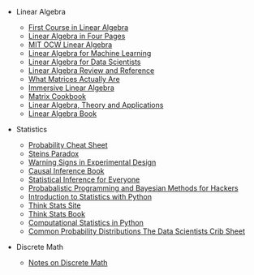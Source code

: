 * Linear Algebra
  * [First Course in Linear Algebra](http://linear.ups.edu/html/fcla.html)
  * [Linear Algebra in Four Pages](http://cnd.mcgill.ca/~ivan/miniref/linear_algebra_in_4_pages.pdf)
  * [MIT OCW Linear Algebra](http://ocw.mit.edu/courses/mathematics/18-06-linear-algebra-spring-2010/video-lectures/)
  * [Linear Algebra for Machine Learning](http://machinelearningmastery.com/linear-algebra-machine-learning/)
  * [Linear Algebra for Data Scientists](http://alexhwoods.com/2015/07/11/linear-algebra-for-data-scientists/)
  * [Linear Algebra Review and Reference](http://cs229.stanford.edu/section/cs229-linalg.pdf)
  * [What Matrices Actually Are](https://nolaymanleftbehind.wordpress.com/2011/07/10/linear-algebra-what-matrices-actually-are/)
  * [Immersive Linear Algebra](http://immersivemath.com/ila/index.html)
  * [Matrix Cookbook](http://www.math.uwaterloo.ca/~hwolkowi/matrixcookbook.pdf)
  * [Linear Algebra, Theory and Applications](https://www.math.byu.edu/klkuttle/linearalgebra.pdf)
  * [Linear Algebra Book](https://www.math.ucdavis.edu/~linear/linear-guest.pdf)

* Statistics
  * [Probability Cheat Sheet](http://static1.squarespace.com/static/54bf3241e4b0f0d81bf7ff36/t/55e9494fe4b011aed10e48e5/1441352015658/probability_cheatsheet.pdf)
  * [Steins Paradox](http://statweb.stanford.edu/~ckirby/brad/other/Article1977.pdf)
  * [Warning Signs in Experimental Design](http://norvig.com/experiment-design.html)
  * [Causal Inference Book](http://www.hsph.harvard.edu/miguel-hernan/causal-inference-book/)
  * [Statistical Inference for Everyone](https://dl.dropboxusercontent.com/u/1813623/Statistical%20Inference%20for%20Everyone.pdf)
  * [Probabalistic Programming and Bayesian Methods for Hackers](https://github.com/CamDavidsonPilon/Probabilistic-Programming-and-Bayesian-Methods-for-Hackers)
  * [Introduction to Statistics with Python](http://work.thaslwanter.at/Stats/html/index.html)
  * [Think Stats Site](http://greenteapress.com/thinkstats/)
  * [Think Stats Book](http://greenteapress.com/thinkstats/thinkstats.pdf)
  * [Computational Statistics in Python](http://people.duke.edu/~ccc14/sta-663/index.html)
  * [Common Probability Distributions The Data Scientists Crib Sheet](http://blog.cloudera.com/blog/2015/12/common-probability-distributions-the-data-scientists-crib-sheet/)

* Discrete Math
  * [Notes on Discrete Math](http://www.math.northwestern.edu/~mlerma/papers/discrete_mathematics-2005.pdf)
